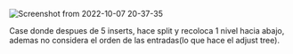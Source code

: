 ![Screenshot from 2022-10-07 20-37-35](https://user-images.githubusercontent.com/74331112/194681485-c4c55da0-e87c-4726-b219-103e4ca61a31.png)

Case donde despues de 5 inserts, hace split y recoloca 1 nivel hacia abajo, ademas no considera el orden de las entradas(lo que hace el adjust tree).
